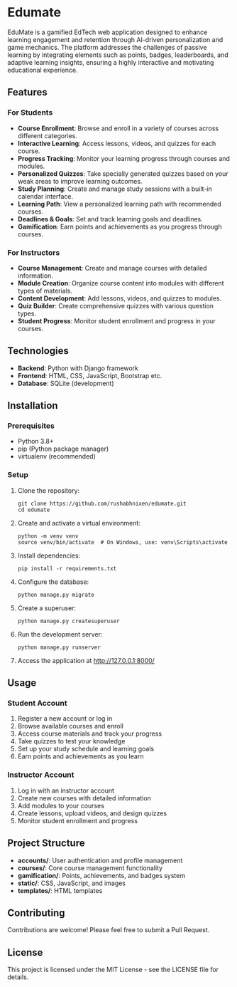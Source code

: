 # Edumate

EduMate is a gamified EdTech web application designed to enhance learning engagement 
and retention through AI-driven personalization and game mechanics. The platform 
addresses the challenges of passive learning by integrating elements such as points, 
badges, leaderboards, and adaptive learning insights, ensuring a highly interactive 
and motivating educational experience.

## Features

### For Students

- **Course Enrollment**: Browse and enroll in a variety of courses across different categories.
- **Interactive Learning**: Access lessons, videos, and quizzes for each course.
- **Progress Tracking**: Monitor your learning progress through courses and modules.
- **Personalized Quizzes**: Take specially generated quizzes based on your weak areas to improve learning outcomes.
- **Study Planning**: Create and manage study sessions with a built-in calendar interface.
- **Learning Path**: View a personalized learning path with recommended courses.
- **Deadlines & Goals**: Set and track learning goals and deadlines.
- **Gamification**: Earn points and achievements as you progress through courses.

### For Instructors

- **Course Management**: Create and manage courses with detailed information.
- **Module Creation**: Organize course content into modules with different types of materials.
- **Content Development**: Add lessons, videos, and quizzes to modules.
- **Quiz Builder**: Create comprehensive quizzes with various question types.
- **Student Progress**: Monitor student enrollment and progress in your courses.

## Technologies

- **Backend**: Python with Django framework
- **Frontend**: HTML, CSS, JavaScript, Bootstrap etc.
- **Database**: SQLite (development) 

## Installation

### Prerequisites

- Python 3.8+
- pip (Python package manager)
- virtualenv (recommended)

### Setup

1. Clone the repository:
   ```
   git clone https://github.com/rushabhnixen/edumate.git
   cd edumate
   ```

2. Create and activate a virtual environment:
   ```
   python -m venv venv
   source venv/bin/activate  # On Windows, use: venv\Scripts\activate
   ```

3. Install dependencies:
   ```
   pip install -r requirements.txt
   ```

4. Configure the database:
   ```
   python manage.py migrate
   ```

5. Create a superuser:
   ```
   python manage.py createsuperuser
   ```

6. Run the development server:
   ```
   python manage.py runserver
   ```

7. Access the application at http://127.0.0.1:8000/

## Usage

### Student Account

1. Register a new account or log in
2. Browse available courses and enroll
3. Access course materials and track your progress
4. Take quizzes to test your knowledge
5. Set up your study schedule and learning goals
6. Earn points and achievements as you learn

### Instructor Account

1. Log in with an instructor account
2. Create new courses with detailed information
3. Add modules to your courses
4. Create lessons, upload videos, and design quizzes
5. Monitor student enrollment and progress

## Project Structure

- **accounts/**: User authentication and profile management
- **courses/**: Core course management functionality
- **gamification/**: Points, achievements, and badges system
- **static/**: CSS, JavaScript, and images
- **templates/**: HTML templates

## Contributing

Contributions are welcome! Please feel free to submit a Pull Request.

## License

This project is licensed under the MIT License - see the LICENSE file for details.